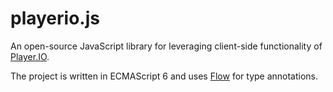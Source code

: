 # playerio.js
An open-source JavaScript library for leveraging client-side functionality of [Player.IO][].

The project is written in ECMAScript 6 and uses [Flow][] for type annotations.

[Player.IO]: http://player.io
[Flow]: http://flowtype.org
